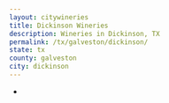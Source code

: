 ```yaml
---
layout: citywineries
title: Dickinson Wineries
description: Wineries in Dickinson, TX
permalink: /tx/galveston/dickinson/
state: tx
county: galveston
city: dickinson
---
```

-
